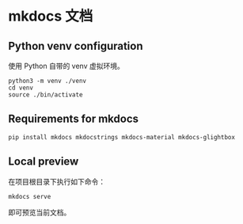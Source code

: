# mkdocs 文档

## Python venv configuration

使用 Python 自带的 venv 虚拟环境。

```shell
python3 -m venv ./venv
cd venv
source ./bin/activate
```

## Requirements for mkdocs

```shell
pip install mkdocs mkdocstrings mkdocs-material mkdocs-glightbox
```

## Local preview

在项目根目录下执行如下命令：

```shell
mkdocs serve
```

即可预览当前文档。
